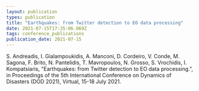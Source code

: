 ```yaml
---
layout: publication
types: publication
title: "Earthquakes: from Twitter detection to EO data processing"
date: 2021-07-15T17:35:06.069Z
tags: conference_publications
publication_date: 2021-07-15
---
```

<!--StartFragment-->

S. Andreadis, I. Gialampoukidis, A. Manconi, D. Cordeiro, V. Conde, M. Sagona, F. Brito, N. Pantelidis, T. Mavropoulos, N. Grosso, S. Vrochidis, I. Kompatsiaris, "Earthquakes: from Twitter detection to EO data processing.", in Proceedings of the 5th International Conference on Dynamics of Disasters (DOD 2021), Virtual, 15-18 July 2021.

<!--EndFragment-->